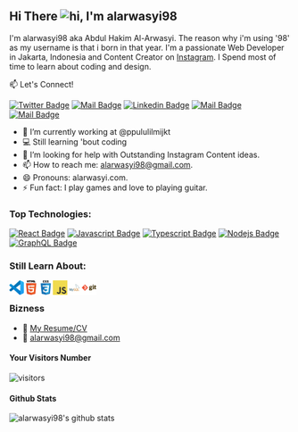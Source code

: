 ## Hi There <img src="https://user-images.githubusercontent.com/1303154/88677602-1635ba80-d120-11ea-84d8-d263ba5fc3c0.gif" width="28px" alt="hi">, I'm alarwasyi98

I'm alarwasyi98 aka Abdul Hakim Al-Arwasyi. The reason why i'm using '98' as my username is that i born in that year. 
I'm a passionate Web Developer in Jakarta, Indonesia and Content Creator on [Instagram](https://instagram.com/alarwasyi98). I Spend most of time to learn about coding and design.

:mailbox: Let's Connect!

[![Twitter Badge](https://img.shields.io/badge/-Twitter-1ca0f1?style=flat&labelColor=1ca0f1&logo=twitter&logoColor=white&link=https://twitter.com/alarwasyi98)](https://twitter.com/alarwasyi98) [![Mail Badge](https://img.shields.io/badge/-YouTube-e74c3c?style=flat&labelColor=e74c3c&logo=youtube&logoColor=white)](https://www.youtube.com/channel/UCY1JnUfq3WyIei-_EcAvT5g) [![Linkedin Badge](https://img.shields.io/badge/-LinkedIn-0e76a8?style=flat&labelColor=0e76a8&logo=linkedin&logoColor=white)](https://www.linkedin.com/in/abdul-hakim/) [![Mail Badge](https://img.shields.io/badge/-Instagram-e84393?style=flat&labelColor=e84393&logo=instagram&logoColor=white)](https://instagram.com/alarwasyi98) [![Mail Badge](https://img.shields.io/badge/-Gmail-c0392b?style=flat&labelColor=c0392b&logo=gmail&logoColor=white)](mailto:alarwasyi98@gmail.com)

<!-- TODO: Add last video link -->

- 🔭 I’m currently working at @ppululilmijkt
- :computer: Still learning 'bout coding
- 🤔 I’m looking for help with Outstanding Instagram Content ideas.
- 📫 How to reach me: alarwasyi98@gmail.com.
- 😄 Pronouns: alarwasyi.com.
- ⚡ Fun fact: I play games and love to playing guitar.

### Top Technologies:

<!-- TODO: Make technologies links takes you to repositories -->

[![React Badge](https://img.shields.io/badge/-React-61DBFB?style=for-the-badge&labelColor=black&logo=react&logoColor=61DBFB)](#) [![Javascript Badge](https://img.shields.io/badge/-Javascript-F0DB4F?style=for-the-badge&labelColor=black&logo=javascript&logoColor=F0DB4F)](#) [![Typescript Badge](https://img.shields.io/badge/-Typescript-007acc?style=for-the-badge&labelColor=black&logo=typescript&logoColor=007acc)](#) [![Nodejs Badge](https://img.shields.io/badge/-Nodejs-3C873A?style=for-the-badge&labelColor=black&logo=node.js&logoColor=3C873A)](#) [![GraphQL Badge](https://img.shields.io/badge/-GraphQl-e535ab?style=for-the-badge&labelColor=black&logo=node.js&logoColor=e535ab)](#)

### Still Learn About:

<img align="left" alt="Visual Studio Code" width="26px" src="https://raw.githubusercontent.com/github/explore/80688e429a7d4ef2fca1e82350fe8e3517d3494d/topics/visual-studio-code/visual-studio-code.png" /> <a/> <img align="left" alt="HTML5" width="26px" src="https://raw.githubusercontent.com/github/explore/80688e429a7d4ef2fca1e82350fe8e3517d3494d/topics/html/html.png" /> <a/>  <img align="left" alt="CSS" width="26px" src=https://raw.githubusercontent.com/github/explore/80688e429a7d4ef2fca1e82350fe8e3517d3494d/topics/css/css.png /> <a/> <img align="left" alt="JavaScript" width="26px" src="https://raw.githubusercontent.com/github/explore/80688e429a7d4ef2fca1e82350fe8e3517d3494d/topics/javascript/javascript.png" /> <a/> <img align="left" alt="MySQL" width="26px" src="https://raw.githubusercontent.com/github/explore/80688e429a7d4ef2fca1e82350fe8e3517d3494d/topics/mysql/mysql.png" /> <a/> <img align="left" alt="Git" width="26px" src="https://raw.githubusercontent.com/github/explore/80688e429a7d4ef2fca1e82350fe8e3517d3494d/topics/git/git.png" />



<br />

### Bizness
- :paperclip: [My Resume/CV](https://github.com/alarwasyi98/alarwasyi98)
- :email: alarwasyi98@gmail.com


#### Your Visitors Number 

![visitors](https://visitor-badge.glitch.me/badge?page_id=ipenywis.ipenywis)

#### Github Stats

![alarwasyi98's github stats](https://github-readme-stats.vercel.app/api?username=alarwasyi98&count_private=true&theme=tokyonight&hide=contribs,prs)
